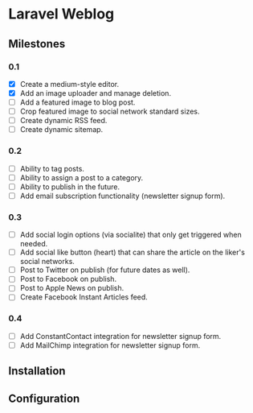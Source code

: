 # Laravel Weblog

## Milestones

### 0.1

- [X] Create a medium-style editor.
- [X] Add an image uploader and manage deletion.
- [ ] Add a featured image to blog post.
- [ ] Crop featured image to social network standard sizes.
- [ ] Create dynamic RSS feed.
- [ ] Create dynamic sitemap.

### 0.2

- [ ] Ability to tag posts.
- [ ] Ability to assign a post to a category.
- [ ] Ability to publish in the future.
- [ ] Add email subscription functionality (newsletter signup form).

### 0.3

- [ ] Add social login options (via socialite) that only get triggered when needed.
- [ ] Add social like button (heart) that can share the article on the liker's social networks.
- [ ] Post to Twitter on publish (for future dates as well).
- [ ] Post to Facebook on publish.
- [ ] Post to Apple News on publish.
- [ ] Create Facebook Instant Articles feed.

### 0.4

- [ ] Add ConstantContact integration for newsletter signup form.
- [ ] Add MailChimp integration for newsletter signup form.

## Installation

## Configuration
